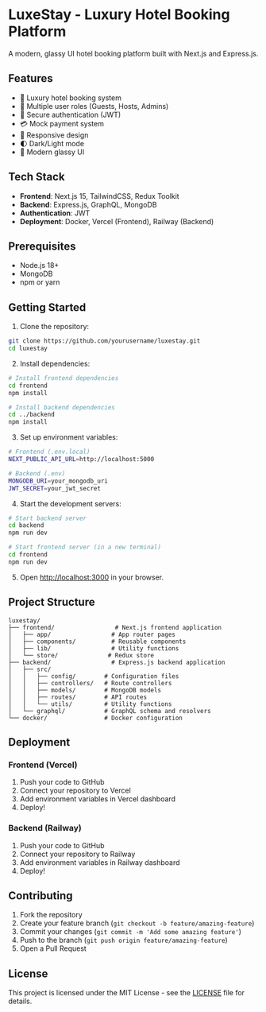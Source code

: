 # LuxeStay - Luxury Hotel Booking Platform

A modern, glassy UI hotel booking platform built with Next.js and Express.js.

## Features

- 🏨 Luxury hotel booking system
- 👥 Multiple user roles (Guests, Hosts, Admins)
- 🔐 Secure authentication (JWT)
- 💳 Mock payment system
- 📱 Responsive design
- 🌓 Dark/Light mode
- 🎨 Modern glassy UI

## Tech Stack

- **Frontend**: Next.js 15, TailwindCSS, Redux Toolkit
- **Backend**: Express.js, GraphQL, MongoDB
- **Authentication**: JWT
- **Deployment**: Docker, Vercel (Frontend), Railway (Backend)

## Prerequisites

- Node.js 18+
- MongoDB
- npm or yarn

## Getting Started

1. Clone the repository:
```bash
git clone https://github.com/yourusername/luxestay.git
cd luxestay
```

2. Install dependencies:
```bash
# Install frontend dependencies
cd frontend
npm install

# Install backend dependencies
cd ../backend
npm install
```

3. Set up environment variables:
```bash
# Frontend (.env.local)
NEXT_PUBLIC_API_URL=http://localhost:5000

# Backend (.env)
MONGODB_URI=your_mongodb_uri
JWT_SECRET=your_jwt_secret
```

4. Start the development servers:
```bash
# Start backend server
cd backend
npm run dev

# Start frontend server (in a new terminal)
cd frontend
npm run dev
```

5. Open [http://localhost:3000](http://localhost:3000) in your browser.

## Project Structure

```
luxestay/
├── frontend/                 # Next.js frontend application
│   ├── app/                 # App router pages
│   ├── components/          # Reusable components
│   ├── lib/                 # Utility functions
│   └── store/              # Redux store
├── backend/                 # Express.js backend application
│   ├── src/
│   │   ├── config/        # Configuration files
│   │   ├── controllers/   # Route controllers
│   │   ├── models/        # MongoDB models
│   │   ├── routes/        # API routes
│   │   └── utils/         # Utility functions
│   └── graphql/           # GraphQL schema and resolvers
└── docker/                # Docker configuration
```

## Deployment

### Frontend (Vercel)
1. Push your code to GitHub
2. Connect your repository to Vercel
3. Add environment variables in Vercel dashboard
4. Deploy!

### Backend (Railway)
1. Push your code to GitHub
2. Connect your repository to Railway
3. Add environment variables in Railway dashboard
4. Deploy!

## Contributing

1. Fork the repository
2. Create your feature branch (`git checkout -b feature/amazing-feature`)
3. Commit your changes (`git commit -m 'Add some amazing feature'`)
4. Push to the branch (`git push origin feature/amazing-feature`)
5. Open a Pull Request

## License

This project is licensed under the MIT License - see the [LICENSE](LICENSE) file for details. 